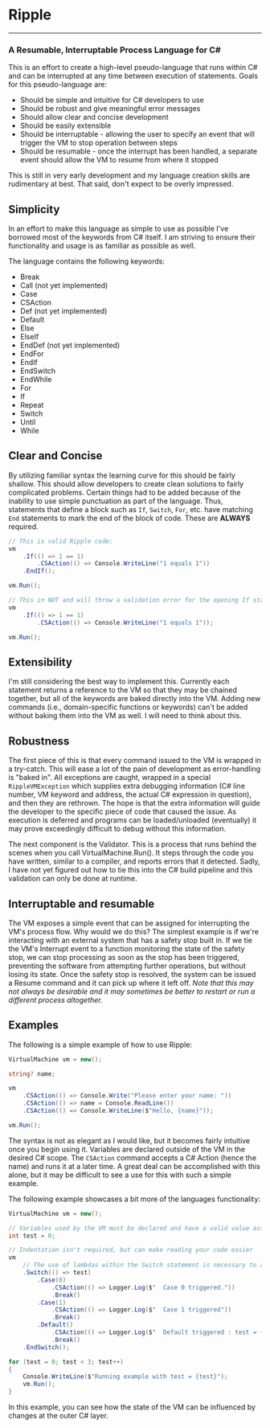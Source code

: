 # Ripple
---
### A Resumable, Interruptable Process Language for C\#

This is an effort to create a high-level pseudo-language that runs within C# and can be interrupted at any time between execution of statements.  Goals for this pseudo-language are:

- Should be simple and intuitive for C# developers to use
- Should be robust and give meaningful error messages
- Should allow clear and concise development
- Should be easily extensible
- Should be interruptable - allowing the user to specify an event that will trigger the VM to stop operation between steps
- Should be resumable - once the interrupt has been handled, a separate event should allow the VM to resume from where it stopped

This is still in very early development and my language creation skills are rudimentary at best.  That said, don't expect to be overly impressed.

## Simplicity

In an effort to make this language as simple to use as possible I've borrowed most of the keywords from C# itself.  I am striving to ensure their functionality and usage is as familiar as possible as well.

The language contains the following keywords:
- Break
- Call (not yet implemented)
- Case
- CSAction
- Def (not yet implemented)
- Default
- Else
- ElseIf
- EndDef (not yet implemented)
- EndFor
- EndIf
- EndSwitch
- EndWhile
- For
- If
- Repeat
- Switch
- Until
- While


## Clear and Concise

By utilizing familiar syntax the learning curve for this should be fairly shallow.  This should allow developers to create clean solutions to fairly complicated problems.  Certain things had to be added because of the inability to use simple punctuation as part of the language.  Thus, statements that define a block such as `If`, `Switch`, `For`, etc. have matching `End` statements to mark the end of the block of code.  These are __ALWAYS__ required.

```csharp
// This is valid Ripple code:
vm
	.If(() => 1 == 1)
		.CSAction(() => Console.WriteLine("1 equals 1"))
	.EndIf();

vm.Run();

// This in NOT and will throw a validation error for the opening If statement
vm
	.If(() => 1 == 1)
		.CSAction(() => Console.WriteLine("1 equals 1"));

vm.Run();

```


## Extensibility

I'm still considering the best way to implement this. Currently each statement returns a reference to the VM so that they may be chained together, but all of the keywords are baked directly into the VM.  Adding new commands (i.e., domain-specific functions or keywords) can't be added without baking them into the VM as well.  I will need to think about this.


## Robustness

The first piece of this is that every command issued to the VM is wrapped in a try-catch.  This will ease a lot of the pain of development as error-handling is "baked in".  All exceptions are caught, wrapped in a special `RippleVMException` which supplies extra debugging information (C# line number, VM keyword and address, the actual C# expression in question), and then they are rethrown.  The hope is that the extra information will guide the developer to the specific piece of code that caused the issue.  As execution is deferred and programs can be loaded/unloaded (eventually) it may prove exceedingly difficult to debug without this information.

The next component is the Validator.  This is a process that runs behind the scenes when you call VirtualMachine.Run().  It steps through the code you have written, similar to a compiler, and reports errors that it detected.  Sadly, I have not yet figured out how to tie this into the C# build pipeline and this validation can only be done at runtime.


## Interruptable and resumable

The VM exposes a simple event that can be assigned for interrupting the VM's process flow.  Why would we do this?  The simplest example is if we're interacting with an external system that has a safety stop built in.  If we tie the VM's Interrupt event to a function monitoring the state of the safety stop, we can stop processing as soon as the stop has been triggered, preventing the software from attempting further operations, but without losing its state.  Once the safety stop is resolved, the system can be issued a Resume command and it can pick up where it left off.  _Note that this may not always be desirable and it may sometimes be better to restart or run a different process altogether._

## Examples

The following is a simple example of how to use Ripple:

```csharp
VirtualMachine vm = new();

string? name;

vm
	.CSAction(() => Console.Write("Please enter your name: "))
	.CSAction(() => name = Console.ReadLine())
	.CSAction(() => Console.WriteLine($"Hello, {name}"));

vm.Run();
```

The syntax is not as elegant as I would like, but it becomes fairly intuitive once you begin using it.  Variables are declared outside of the VM in the desired C# scope.  The `CSAction` command accepts a C# Action (hence the name) and runs it at a later time.  A great deal can be accomplished with this alone, but it may be difficult to see a use for this with such a simple example.

The following example showcases a bit more of the languages functionality:

```csharp
VirtualMachine vm = new();

// Variables used by the VM must be declared and have a valid value assigned prior to being referenced in the VM
int test = 0;

// Indentation isn't required, but can make reading your code easier
vm
	// The use of lambdas within the Switch statement is necessary to avoid premature evaluation of the test value
	.Switch(() => test)
		.Case(0)
			.CSAction(() => Logger.Log($"  Case 0 triggered."))
			.Break()
		.Case(1)
			.CSAction(() => Logger.Log($"  Case 1 triggered"))
			.Break()
		.Default()
			.CSAction(() => Logger.Log($"  Default triggered : test = {test}"))
			.Break()
	.EndSwitch();

for (test = 0; test < 3; test++)
{
	Console.WriteLine($"Running example with test = {test}");
	vm.Run();
}
```

In this example, you can see how the state of the VM can be influenced by changes at the outer C# layer.
